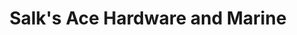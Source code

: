 ---
title: "Salk's Ace Hardware and Marine"
url: /north-kingstown/salks-ace-hardware-and-marine/
shop: doityourself
---